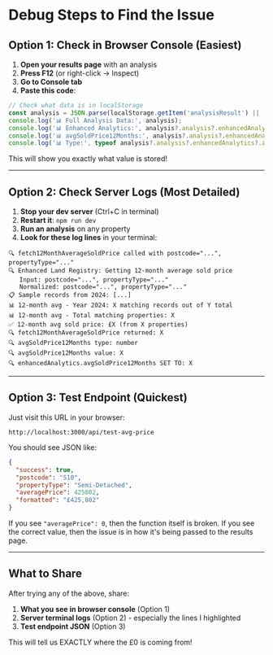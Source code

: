 # Debug Steps to Find the Issue

## Option 1: Check in Browser Console (Easiest)

1. **Open your results page** with an analysis
2. **Press F12** (or right-click → Inspect)
3. **Go to Console tab**
4. **Paste this code**:

```javascript
// Check what data is in localStorage
const analysis = JSON.parse(localStorage.getItem('analysisResult') || '{}');
console.log('📊 Full Analysis Data:', analysis);
console.log('📊 Enhanced Analytics:', analysis?.analysis?.enhancedAnalytics);
console.log('📊 avgSoldPrice12Months:', analysis?.analysis?.enhancedAnalytics?.avgSoldPrice12Months);
console.log('📊 Type:', typeof analysis?.analysis?.enhancedAnalytics?.avgSoldPrice12Months);
```

This will show you exactly what value is stored!

---

## Option 2: Check Server Logs (Most Detailed)

1. **Stop your dev server** (Ctrl+C in terminal)
2. **Restart it**: `npm run dev`
3. **Run an analysis** on any property
4. **Look for these log lines** in your terminal:

```
🔍 fetch12MonthAverageSoldPrice called with postcode="...", propertyType="..."
🔍 Enhanced Land Registry: Getting 12-month average sold price
   Input: postcode="...", propertyType="..."
   Normalized: postcode="...", propertyType="..."
📋 Sample records from 2024: [...]
📊 12-month avg - Year 2024: X matching records out of Y total
📊 12-month avg - Total matching properties: X
✅ 12-month avg sold price: £X (from X properties)
🔍 fetch12MonthAverageSoldPrice returned: X
🔍 avgSoldPrice12Months type: number
🔍 avgSoldPrice12Months value: X
🔍 enhancedAnalytics.avgSoldPrice12Months SET TO: X
```

---

## Option 3: Test Endpoint (Quickest)

Just visit this URL in your browser:
```
http://localhost:3000/api/test-avg-price
```

You should see JSON like:
```json
{
  "success": true,
  "postcode": "S10",
  "propertyType": "Semi-Detached",
  "averagePrice": 425802,
  "formatted": "£425,802"
}
```

If you see `"averagePrice": 0`, then the function itself is broken.
If you see the correct value, then the issue is in how it's being passed to the results page.

---

## What to Share

After trying any of the above, share:
1. **What you see in browser console** (Option 1)
2. **Server terminal logs** (Option 2) - especially the lines I highlighted
3. **Test endpoint JSON** (Option 3)

This will tell us EXACTLY where the £0 is coming from!


